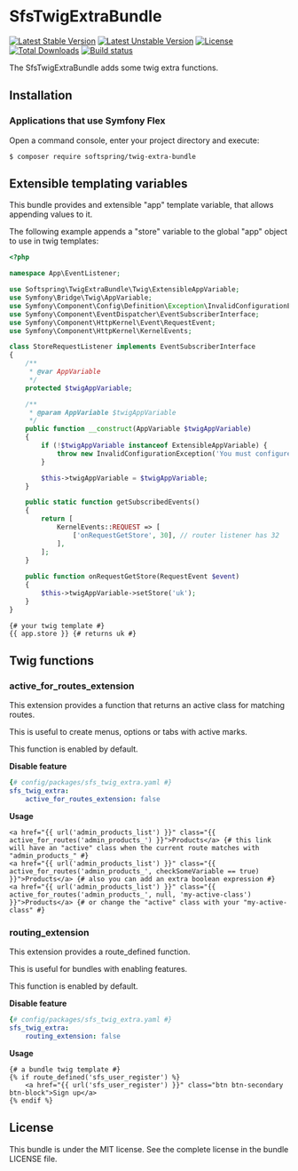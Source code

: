 # SfsTwigExtraBundle

[![Latest Stable Version](https://poser.pugx.org/softspring/twig-extra-bundle/v/stable.svg)](https://packagist.org/packages/softspring/twig-extra-bundle)
[![Latest Unstable Version](https://poser.pugx.org/softspring/twig-extra-bundle/v/unstable.svg)](https://packagist.org/packages/softspring/twig-extra-bundle)
[![License](https://poser.pugx.org/softspring/twig-extra-bundle/license.svg)](https://packagist.org/packages/softspring/twig-extra-bundle)
[![Total Downloads](https://poser.pugx.org/softspring/twig-extra-bundle/downloads)](https://packagist.org/packages/softspring/twig-extra-bundle)
[![Build status](https://travis-ci.com/softspring/twig-extra-bundle.svg?branch=master)](https://app.travis-ci.com/github/softspring/twig-extra-bundle)

The SfsTwigExtraBundle adds some twig extra functions.

## Installation

### Applications that use Symfony Flex

Open a command console, enter your project directory and execute:

```console
$ composer require softspring/twig-extra-bundle
```

## Extensible templating variables

This bundle provides and extensible "app" template variable, that allows appending values to it.

The following example appends a "store" variable to the global "app" object to use in twig templates:

```php
<?php

namespace App\EventListener;

use Softspring\TwigExtraBundle\Twig\ExtensibleAppVariable;
use Symfony\Bridge\Twig\AppVariable;
use Symfony\Component\Config\Definition\Exception\InvalidConfigurationException;
use Symfony\Component\EventDispatcher\EventSubscriberInterface;
use Symfony\Component\HttpKernel\Event\RequestEvent;
use Symfony\Component\HttpKernel\KernelEvents;

class StoreRequestListener implements EventSubscriberInterface
{
    /**
     * @var AppVariable
     */
    protected $twigAppVariable;

    /**
     * @param AppVariable $twigAppVariable
     */
    public function __construct(AppVariable $twigAppVariable)
    {
        if (!$twigAppVariable instanceof ExtensibleAppVariable) {
            throw new InvalidConfigurationException('You must configure SfsTwigExtraBundle to extend twig app variable');
        }

        $this->twigAppVariable = $twigAppVariable;
    }

    public static function getSubscribedEvents()
    {
        return [
            KernelEvents::REQUEST => [
                ['onRequestGetStore', 30], // router listener has 32
            ],
        ];
    }
    
    public function onRequestGetStore(RequestEvent $event)
    {
        $this->twigAppVariable->setStore('uk');
    }
}
```

```twig
{# your twig template #}
{{ app.store }} {# returns uk #}
```


## Twig functions

### active_for_routes_extension

This extension provides a function that returns an active class for matching routes.

This is useful to create menus, options or tabs with active marks.

This function is enabled by default.

**Disable feature**

```yaml
{# config/packages/sfs_twig_extra.yaml #}
sfs_twig_extra:
    active_for_routes_extension: false        
```

**Usage**

```twig
<a href="{{ url('admin_products_list') }}" class="{{ active_for_routes('admin_products_') }}">Products</a> {# this link will have an "active" class when the current route matches with "admin_products_" #}        
<a href="{{ url('admin_products_list') }}" class="{{ active_for_routes('admin_products_', checkSomeVariable == true) }}">Products</a> {# also you can add an extra boolean expression #}        
<a href="{{ url('admin_products_list') }}" class="{{ active_for_routes('admin_products_', null, 'my-active-class') }}">Products</a> {# or change the "active" class with your "my-active-class" #}        
```

### routing_extension

This extension provides a route_defined function.

This is useful for bundles with enabling features.

This function is enabled by default.

**Disable feature**

```yaml
{# config/packages/sfs_twig_extra.yaml #}
sfs_twig_extra:
    routing_extension: false        
```

**Usage**

```twig
{# a bundle twig template #}
{% if route_defined('sfs_user_register') %}
    <a href="{{ url('sfs_user_register') }}" class="btn btn-secondary btn-block">Sign up</a>
{% endif %}
```

## License

This bundle is under the MIT license. See the complete license in the bundle LICENSE file.